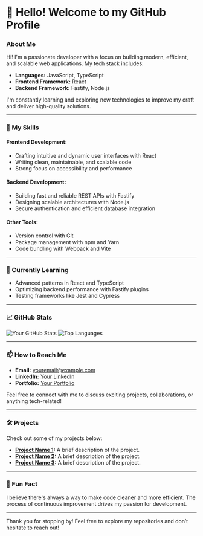 # 👋 Hello! Welcome to my GitHub Profile

### About Me
Hi! I'm a passionate developer with a focus on building modern, efficient, and scalable web applications. My tech stack includes:

- **Languages:** JavaScript, TypeScript  
- **Frontend Framework:** React  
- **Backend Framework:** Fastify, Node.js  

I'm constantly learning and exploring new technologies to improve my craft and deliver high-quality solutions.

---

### 🚀 My Skills

#### Frontend Development:
- Crafting intuitive and dynamic user interfaces with React
- Writing clean, maintainable, and scalable code
- Strong focus on accessibility and performance

#### Backend Development:
- Building fast and reliable REST APIs with Fastify
- Designing scalable architectures with Node.js
- Secure authentication and efficient database integration

#### Other Tools:
- Version control with Git
- Package management with npm and Yarn
- Code bundling with Webpack and Vite

---

### 🌱 Currently Learning
- Advanced patterns in React and TypeScript
- Optimizing backend performance with Fastify plugins
- Testing frameworks like Jest and Cypress

---

### 📈 GitHub Stats
![Your GitHub Stats](https://github-readme-stats.vercel.app/api?username=yourusername&show_icons=true&theme=radical)
![Top Languages](https://github-readme-stats.vercel.app/api/top-langs/?username=yourusername&layout=compact&theme=radical)

---

### 📫 How to Reach Me
- **Email:** [youremail@example.com](mailto:youremail@example.com)
- **LinkedIn:** [Your LinkedIn](https://linkedin.com/in/yourprofile)
- **Portfolio:** [Your Portfolio](https://yourportfolio.com)

Feel free to connect with me to discuss exciting projects, collaborations, or anything tech-related!

---

### 🛠️ Projects
Check out some of my projects below:
- **[Project Name 1](https://github.com/yourusername/project1):** A brief description of the project.
- **[Project Name 2](https://github.com/yourusername/project2):** A brief description of the project.
- **[Project Name 3](https://github.com/yourusername/project3):** A brief description of the project.

---

### 🌟 Fun Fact
I believe there's always a way to make code cleaner and more efficient. The process of continuous improvement drives my passion for development.

---

Thank you for stopping by! Feel free to explore my repositories and don’t hesitate to reach out!
